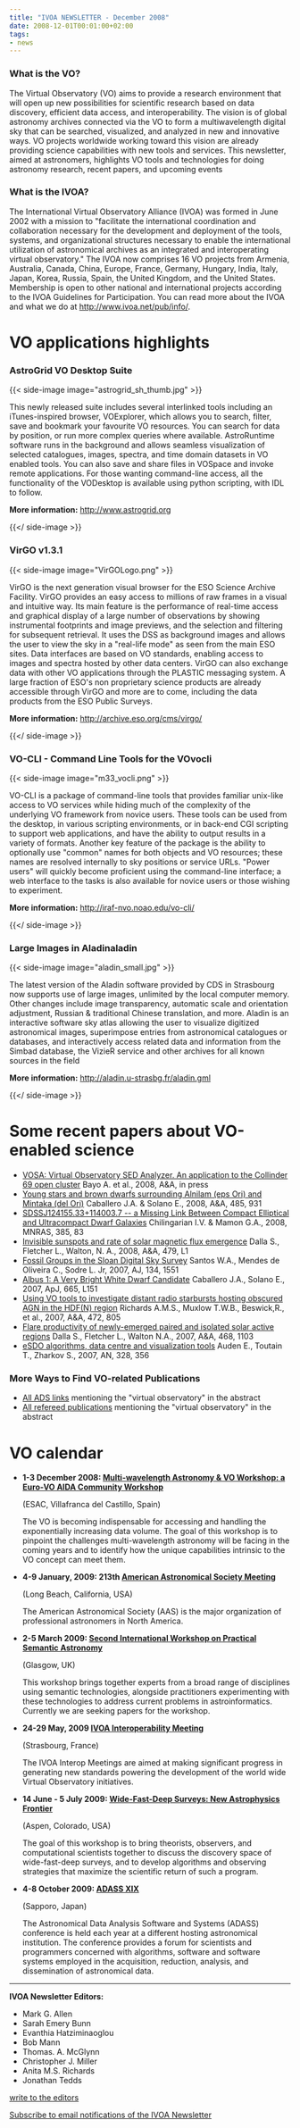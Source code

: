 ```yaml
---
title: "IVOA NEWSLETTER - December 2008"
date: 2008-12-01T00:01:00+02:00
tags:
- news
---
```


### What is the VO?

The Virtual Observatory (VO) aims to provide a research environment that will
open up new possibilities for scientific research based on data discovery,
efficient data access, and interoperability. The vision is of global astronomy
archives connected via the VO to form a multiwavelength digital sky that can be
searched, visualized, and analyzed in new and innovative ways. VO projects
worldwide working toward this vision are already providing science capabilities
with new tools and services. This newsletter, aimed at astronomers, highlights
VO tools and technologies for doing astronomy research, recent papers, and
upcoming events

### What is the IVOA?

The International Virtual Observatory Alliance (IVOA) was formed in June 2002
with a mission to "facilitate the international coordination and collaboration
necessary for the development and deployment of the tools, systems, and
organizational structures necessary to enable the international utilization of
astronomical archives as an integrated and interoperating virtual observatory."
The IVOA now comprises 16 VO projects from Armenia, Australia, Canada, China,
Europe, France, Germany, Hungary, India, Italy, Japan, Korea, Russia, Spain, the
United Kingdom, and the United States. Membership is open to other national and
international projects according to the IVOA Guidelines for Participation. You
can read more about the IVOA and what we do at <http://www.ivoa.net/pub/info/>.

# VO applications highlights

### AstroGrid VO Desktop Suite

{{< side-image image="astrogrid_sh_thumb.jpg" >}}

This newly released suite includes several interlinked tools including an
iTunes-inspired browser, VOExplorer, which allows you to search, filter, save
and bookmark your favourite VO resources. You can search for data by position,
or run more complex queries where available. AstroRuntime software runs in the
background and allows seamless visualization of selected catalogues, images,
spectra, and time domain datasets in VO enabled tools. You can also save and
share files in VOSpace and invoke remote applications. For those wanting
command-line access, all the functionality of the VODesktop is available using
python scripting, with IDL to follow.

**More information:** <http://www.astrogrid.org>

{{</ side-image >}}

### VirGO v1.3.1

{{< side-image image="VirGOLogo.png" >}}

VirGO is the next generation visual browser for the ESO Science Archive
Facility. VirGO provides an easy access to millions of raw frames in a visual
and intuitive way. Its main feature is the performance of real-time access and
graphical display of a large number of observations by showing instrumental
footprints and image previews, and the selection and filtering for subsequent
retrieval. It uses the DSS as background images and allows the user to view the
sky in a "real-life mode" as seen from the main ESO sites. Data interfaces are
based on VO standards, enabling access to images and spectra hosted by other
data centers. VirGO can also exchange data with other VO applications through
the PLASTIC messaging system. A large fraction of ESO's non proprietary science
products are already accessible through VirGO and more are to come, including
the data products from the ESO Public Surveys.

**More information:** <http://archive.eso.org/cms/virgo/>

{{</ side-image >}}
 
### VO-CLI - Command Line Tools for the VOvocli

{{< side-image image="m33_vocli.png" >}}

VO-CLI is a package of command-line tools that provides familiar unix-like
access to VO services while hiding much of the complexity of the underlying VO
framework from novice users. These tools can be used from the desktop, in
various scripting environments, or in back-end CGI scripting to support web
applications, and have the ability to output results in a variety of formats.
Another key feature of the package is the ability to optionally use "common"
names for both objects and VO resources; these names are resolved internally to
sky positions or service URLs. "Power users" will quickly become proficient
using the command-line interface; a web interface to the tasks is also available
for novice users or those wishing to experiment.

**More information:** <http://iraf-nvo.noao.edu/vo-cli/>

{{</ side-image >}}


### Large Images in Aladinaladin

{{< side-image image="aladin_small.jpg" >}}

The latest version of the Aladin software provided by CDS in Strasbourg now
supports use of large images, unlimited by the local computer memory. Other
changes include image transparency, automatic scale and orientation adjustment,
Russian & traditional Chinese translation, and more. Aladin is an interactive
software sky atlas allowing the user to visualize digitized astronomical images,
superimpose entries from astronomical catalogues or databases, and interactively
access related data and information from the Simbad database, the VizieR service
and other archives for all known sources in the field

**More information:** <http://aladin.u-strasbg.fr/aladin.gml>

{{</ side-image >}}

# Some recent papers about VO-enabled science

- [VOSA: Virtual Observatory SED Analyzer. An application to the Collinder 69 open cluster](http://adsabs.harvard.edu/abs/2008arXiv0808.0270B) Bayo A. et al., 2008, A&A, in press
- [Young stars and brown dwarfs surrounding Alnilam (eps Ori) and Mintaka (del Ori)](http://esoads.eso.org/abs/2008A%26A...485..931C) Caballero J.A. & Solano E., 2008, A&A, 485, 931
- [SDSSJ124155.33+114003.7 -- a Missing Link Between Compact Elliptical and Ultracompact Dwarf Galaxies](http://esoads.eso.org/abs/2008MNRAS.385L..83C) Chilingarian I.V. & Mamon G.A., 2008, MNRAS, 385, 83
- [Invisible sunspots and rate of solar magnetic flux emergence](http://esoads.eso.org/abs/2008A%26A...479L...1D) Dalla S., Fletcher L., Walton, N. A., 2008, A&A, 479, L1
- [Fossil Groups in the Sloan Digital Sky Survey](http://esoads.eso.org/abs/2007AJ....134.1551S) Santos W.A., Mendes de Oliveira C., Sodre L. Jr, 2007, AJ, 134, 1551
- [Albus 1: A Very Bright White Dwarf Candidate](http://esoads.eso.org/abs/2007ApJ...665L.151C) Caballero J.A., Solano E., 2007, ApJ, 665, L151
- [Using VO tools to investigate distant radio starbursts hosting obscured AGN in the HDF(N) region](http://esoads.eso.org/cgi-bin/nph-bib_query?bibcode=2007arXiv0706.3777R) Richards A.M.S., Muxlow T.W.B., Beswick,R., et al., 2007, A&A, 472, 805
- [Flare productivity of newly-emerged paired and isolated solar active regions](http://esoads.eso.org/cgi-bin/nph-bib_query?bibcode=2007A&A...468.1103D) Dalla S., Fletcher L., Walton N.A., 2007, A&A, 468, 1103
- [eSDO algorithms, data centre and visualization tools](http://esoads.eso.org/cgi-bin/nph-bib_query?bibcode=2007AN....328..356A) Auden E., Toutain T., Zharkov S., 2007, AN, 328, 356

### More Ways to Find VO-related Publications

- [All ADS links](http://adsabs.harvard.edu/cgi-bin/nph-abs_connect?db_key=AST&db_key=PRE&qform=AST&arxiv_sel=astro-ph&arxiv_sel=cond-mat&arxiv_sel=cs&arxiv_sel=gr-qc&arxiv_sel=hep-ex&arxiv_sel=hep-lat&arxiv_sel=hep-ph&arxiv_sel=hep-th&arxiv_sel=math&arxiv_sel=math-ph&arxiv_sel=nlin&arxiv_sel=nucl-ex&arxiv_sel=nucl-th&arxiv_sel=physics&arxiv_sel=quant-ph&arxiv_sel=q-bio&sim_query=YES&ned_query=YES&aut_logic=OR&obj_logic=OR&author=&object=&start_mon=&start_year=&end_mon=&end_year=&ttl_logic=OR&title=&txt_logic=OR&text=%22virtual+observatory%22&nr_to_return=200&start_nr=1&jou_pick=ALL&ref_stems=&data_and=ALL&group_and=ALL&start_entry_day=&start_entry_mon=&start_entry_year=&end_entry_day=&end_entry_mon=&end_entry_year=&min_score=&sort=SCORE&data_type=SHORT&aut_syn=YES&ttl_syn=YES&txt_syn=YES&aut_wt=1.0&obj_wt=1.0&ttl_wt=0.3&txt_wt=3.0&aut_wgt=YES&obj_wgt=YES&ttl_wgt=YES&txt_wgt=YES&ttl_sco=YES&txt_sco=YES&version=1) mentioning the "virtual observatory" in the abstract
- [All refereed publications](http://adsabs.harvard.edu/cgi-bin/nph-abs_connect?db_key=AST&qform=AST&arxiv_sel=astro-ph&arxiv_sel=cond-mat&arxiv_sel=cs&arxiv_sel=gr-qc&arxiv_sel=hep-ex&arxiv_sel=hep-lat&arxiv_sel=hep-ph&arxiv_sel=hep-th&arxiv_sel=math&arxiv_sel=math-ph&arxiv_sel=nlin&arxiv_sel=nucl-ex&arxiv_sel=nucl-th&arxiv_sel=physics&arxiv_sel=quant-ph&arxiv_sel=q-bio&sim_query=YES&ned_query=YES&aut_logic=OR&obj_logic=OR&author=&object=&start_mon=&start_year=&end_mon=&end_year=&ttl_logic=OR&title=&txt_logic=OR&text=%22virtual+observatory%22&nr_to_return=200&start_nr=1&jou_pick=NO&ref_stems=&data_and=ALL&group_and=ALL&start_entry_day=&start_entry_mon=&start_entry_year=&end_entry_day=&end_entry_mon=&end_entry_year=&min_score=&sort=SCORE&data_type=SHORT&aut_syn=YES&ttl_syn=YES&txt_syn=YES&aut_wt=1.0&obj_wt=1.0&ttl_wt=0.3&txt_wt=3.0&aut_wgt=YES&obj_wgt=YES&ttl_wgt=YES&txt_wgt=YES&ttl_sco=YES&txt_sco=YES&version=1) mentioning the "virtual observatory" in the abstract

# VO calendar

- **1-3 December 2008: [Multi-wavelength Astronomy & VO Workshop: a Euro-VO AIDA Community Workshop](http://esavo.esa.int/MultiwavelengthVOWorkshopDec2008/)**

  (ESAC, Villafranca del Castillo, Spain)

  The VO is becoming indispensable for accessing and handling the exponentially
  increasing data volume. The goal of this workshop is to pinpoint the
  challenges multi-wavelength astronomy will be facing in the coming years and
  to identify how the unique capabilities intrinsic to the VO concept can meet
  them.

* **4-9 January, 2009: 213th [American Astronomical Society Meeting](http://aas.org/meetings/aas213)**

  (Long Beach, California, USA)

  The American Astronomical Society (AAS) is the major organization of
  professional astronomers in North America.

* **2-5 March 2009: [Second International Workshop on Practical Semantic Astronomy](http://www.dcs.gla.ac.uk/workshops/semast09/)**

  (Glasgow, UK)

  This workshop brings together experts from a broad range of disciplines using
  semantic technologies, alongside practitioners experimenting with these
  technologies to address current problems in astroinformatics. Currently we are
  seeking papers for the workshop.

* **24-29 May, 2009 [IVOA Interoperability Meeting](http://www.ivoa.net/cgi-bin/twiki/bin/view/IVOA/InterOpMay2009)**

  (Strasbourg, France)

  The IVOA Interop Meetings are aimed at making significant progress in
  generating new standards powering the development of the world wide Virtual
  Observatory initiatives.

* **14 June - 5 July 2009: [Wide-Fast-Deep Surveys: New Astrophysics Frontier](http://aspenphys.org/documents/program/summer09.html)**

  (Aspen, Colorado, USA)

  The goal of this workshop is to bring theorists, observers, and computational
  scientists together to discuss the discovery space of wide-fast-deep surveys,
  and to develop algorithms and observing strategies that maximize the
  scientific return of such a program.

* **4-8 October 2009: [ADASS XIX](http://www.adass.org/)**

  (Sapporo, Japan)

  The Astronomical Data Analysis Software and Systems (ADASS) conference is held
  each year at a different hosting astronomical institution. The conference
  provides a forum for scientists and programmers concerned with algorithms,
  software and software systems employed in the acquisition, reduction,
  analysis, and dissemination of astronomical data.

----

**IVOA Newsletter Editors:**

- Mark G. Allen
- Sarah Emery Bunn
- Evanthia Hatziminaoglou
- Bob Mann
- Thomas. A. McGlynn
- Christopher J. Miller
- Anita M.S. Richards
- Jonathan Tedds

[write to the editors](mailto:ivoa-news-editors@ivoa.net)

[Subscribe to email notifications of the IVOA Newsletter](http://www.eso.org/lists/listinfo/ivoa-news)